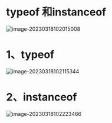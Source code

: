 # typeof 和instanceof

![image-20230318102015008](C:\Users\86173\AppData\Roaming\Typora\typora-user-images\image-20230318102015008.png)

# 1、typeof

![image-20230318102115344](C:\Users\86173\AppData\Roaming\Typora\typora-user-images\image-20230318102115344.png)

# 2、instanceof

![image-20230318102223466](C:\Users\86173\AppData\Roaming\Typora\typora-user-images\image-20230318102223466.png)